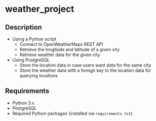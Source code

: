 # weather_project

## Description
 - Using a Python script
    - Connect to OpenWeatherMaps REST API
    - Retrieve the longitude and latitude of a given city
    - Retrieve weather data for the given city
 - Using PostgreSQL
    - Store the location data in case users want data for the same city
    - Store the weather data with a foreign key to the location data for querying locations

## Requirements
- Python 3.x
- PostgreSQL
- Required Python packages (installed via `requirements.txt`)

